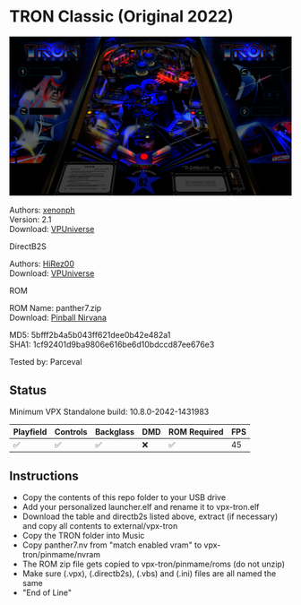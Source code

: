 # TRON Classic (Original 2022)

![Table Preview](../../images/vpx-tron.png)

Authors: [xenonph](https://vpuniverse.com/profile/8789-xenonph/)  
Version: 2.1  
Download: [VPUniverse](https://vpuniverse.com/files/file/5144-tron-classic-original-2022/)

DirectB2S

Authors: [HiRez00](https://vpuniverse.com/profile/19941-hirez00/)  
Download: [VPUniverse](https://vpuniverse.com/files/file/5143-tron-classic-original-2018-backglass/)

ROM

ROM Name: panther7.zip  
Download: [Pinball Nirvana](https://pinballnirvana.com/forums/resources/panther7.2147/)

MD5: 5bfff2b4a5b043ff621dee0b42e482a1  
SHA1: 1cf92401d9ba9806e616be6d10bdccd87ee676e3

Tested by: Parceval

## Status 

Minimum VPX Standalone build: 10.8.0-2042-1431983

| Playfield | Controls | Backglass | DMD | ROM Required | FPS | 
|-----------|----------|-----------|-----|--------------|-----|
| :white_check_mark: | :white_check_mark: | :white_check_mark: | :x: | :white_check_mark: | 45 |

## Instructions

- Copy the contents of this repo folder to your USB drive
- Add your personalized launcher.elf and rename it to vpx-tron.elf
- Download the table and directb2s listed above, extract (if necessary) and copy all contents to external/vpx-tron
- Copy the TRON folder into Music
- Copy panther7.nv from "match enabled vram" to vpx-tron/pinmame/nvram
- The ROM zip file gets copied to vpx-tron/pinmame/roms (do not unzip)
- Make sure (.vpx), (.directb2s), (.vbs) and (.ini) files are all named the same
- "End of Line"
